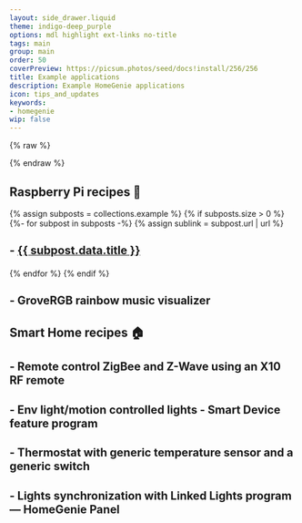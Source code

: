 ```yaml
---
layout: side_drawer.liquid
theme: indigo-deep_purple
options: mdl highlight ext-links no-title
tags: main
group: main
order: 50
coverPreview: https://picsum.photos/seed/docs!install/256/256
title: Example applications
description: Example HomeGenie applications
icon: tips_and_updates
keywords:
- homegenie
wip: false
---
```


{% raw %}
<style>
h3 {
  font-size: 140%!important;
}
</style>
{% endraw %}

## Raspberry Pi recipes 🍰

{% assign subposts = collections.example %}
{% if subposts.size > 0 %}
  {%- for subpost in subposts -%}
    {% assign sublink = subpost.url | url %}
    <h3>
    - <a href="{{ sublink }}">{{ subpost.data.title }}</a>
    </h3>
  {% endfor %}
{% endif %}

<h3 class="link-disabled">- GroveRGB rainbow music visualizer</h3>



## Smart Home recipes 🏠


<h3 class="link-disabled">- Remote control ZigBee and Z-Wave using an X10 RF remote</h3>

<h3 class="link-disabled">- Env light/motion controlled lights - Smart Device feature program</h3>

<h3 class="link-disabled">- Thermostat with generic temperature sensor and a generic switch</h3>

<h3 class="link-disabled">- Lights synchronization with Linked Lights program &mdash; HomeGenie Panel</h3>
